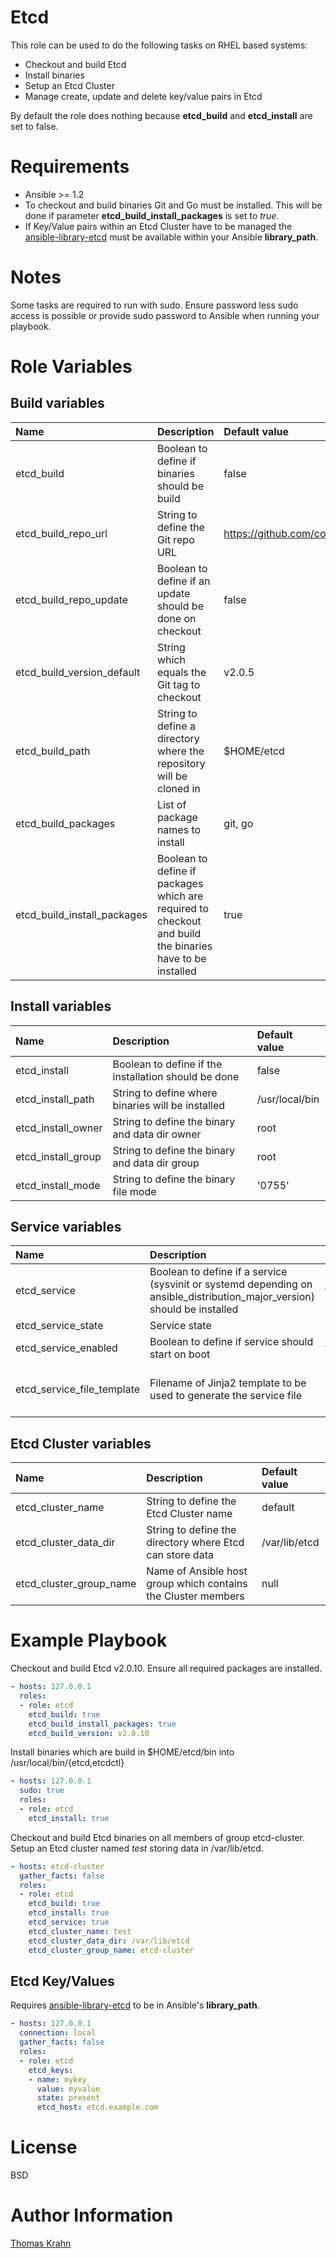 Etcd
==========

This role can be used to do the following tasks on RHEL based systems:
- Checkout and build Etcd
- Install binaries
- Setup an Etcd Cluster
- Manage create, update and delete key/value pairs in Etcd

By default the role does nothing because __etcd_build__ and __etcd_install__ are set to false.

# Requirements

- Ansible >= 1.2
- To checkout and build binaries Git and Go must be installed. This will be done if parameter __etcd_build_install_packages__ is set to _true_.
- If Key/Value pairs within an Etcd Cluster have to be managed the [ansible-library-etcd] must be available within your Ansible __library_path__.

# Notes

Some tasks are required to run with sudo. Ensure password less sudo access is possible or provide
sudo password to Ansible when running your playbook.

# Role Variables
## Build variables

| Name | Description | Default value |
|:-----  | :----- | :----- |
| etcd_build | Boolean to define if binaries should be build | false |
| etcd_build_repo_url | String to define the Git repo URL | https://github.com/coreos/etcd.git |
| etcd_build_repo_update | Boolean to define if an update should be done on checkout | false |
| etcd_build_version_default | String which equals the Git tag to checkout | v2.0.5 |
| etcd_build_path | String to define a directory where the repository will be cloned in | $HOME/etcd |
| etcd_build_packages | List of package names to install | git, go |
| etcd_build_install_packages | Boolean to define if packages which are required to checkout and build the binaries have to be installed | true |


## Install variables
| Name | Description | Default value |
|:-----  | :----- | :----- |
| etcd_install | Boolean to define if the installation should be done | false |
| etcd_install_path | String to define where binaries will be installed | /usr/local/bin |
| etcd_install_owner | String to define the binary and data dir owner | root |
| etcd_install_group | String to define the binary and data dir group | root |
| etcd_install_mode | String to define the binary file mode | '0755' |

## Service variables
| Name | Description | Default value |
|:-----  | :----- | :----- |
| etcd_service | Boolean to define if a service (sysvinit or systemd depending on ansible_distribution_major_version) should be installed | false |
| etcd_service_state | Service state | running |
| etcd_service_enabled | Boolean to define if service should start on boot | true |
| etcd_service_file_template | Filename of Jinja2 template to be used to generate the service file | (RHEL < 7) = etcd.init.j2, (RHEL >= 7) = etcd.service.j2

## Etcd Cluster variables
| Name | Description | Default value |
|:-----  | :----- | :----- |
| etcd_cluster_name | String to define the Etcd Cluster name | default |
| etcd_cluster_data_dir  | String to define the directory where Etcd can store data | /var/lib/etcd |
| etcd_cluster_group_name | Name of Ansible host group which contains the Cluster members | null |

# Example Playbook

Checkout and build Etcd v2.0.10. Ensure all required packages are installed.

```yaml
- hosts: 127.0.0.1
  roles:
  - role: etcd
    etcd_build: true
    etcd_build_install_packages: true
    etcd_build_version: v2.0.10
```

Install binaries which are build in $HOME/etcd/bin into /usr/local/bin/{etcd,etcdctl}

```yaml
- hosts: 127.0.0.1
  sudo: true
  roles:
  - role: etcd
    etcd_install: true
```
Checkout and build Etcd binaries on all members of group etcd-cluster. Setup an Etcd cluster
named _test_ storing data in /var/lib/etcd.
```yaml
- hosts: etcd-cluster
  gather_facts: false
  roles:
  - role: etcd
    etcd_build: true
    etcd_install: true
    etcd_service: true
    etcd_cluster_name: test
    etcd_cluster_data_dir: /var/lib/etcd
    etcd_cluster_group_name: etcd-cluster
```
## Etcd Key/Values
Requires [ansible-library-etcd] to be in Ansible's __library_path__.
```yaml
- hosts: 127.0.0.1
  connection: local
  gather_facts: false
  roles:
  - role: etcd
    etcd_keys:
    - name: mykey
      value: myvalue
      state: present
      etcd_host: etcd.example.com
```

# License

BSD

# Author Information

[Thomas Krahn]

[ansible-library-etcd]: https://github.com/Nosmoht/ansible-library-etcd.git
[Thomas Krahn]: mailto:ntbc@gmx.net
